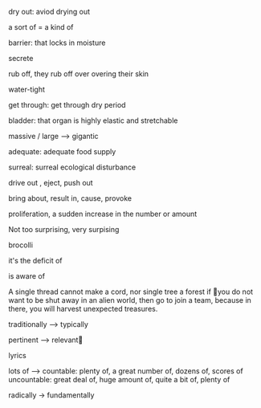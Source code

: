 dry out: aviod drying out

a sort of = a kind of

barrier: that locks in moisture

secrete

rub off, they rub off over overing their skin

water-tight

get through: get through dry period

bladder: that organ is highly elastic and stretchable

massive / large --> gigantic

adequate: adequate food supply

surreal: surreal ecological disturbance



drive out , eject, push out

bring about, result in, cause, provoke

proliferation, a sudden increase in the number or amount



Not too surprising, very surpising

brocolli

it's the deficit of

is aware of

A single thread cannot make a cord, nor single tree a forest
if you do not want to be shut away in an alien world, then go to join a team, because in there, you will harvest unexpected treasures.



traditionally  --> typically

pertinent --> relevant

lyrics



lots of --> 
countable: plenty of, a great number of, dozens of, scores of
uncountable: great deal of, huge amount of, quite a bit of, plenty of



radically -> fundamentally





